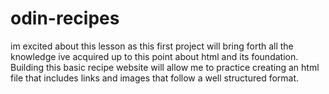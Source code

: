 # odin-recipes
im excited about this lesson as this first project will bring forth all the knowledge ive acquired up to this point about html and its foundation. Building this basic recipe website will allow me to practice creating an html file that includes links and images that follow a well structured format.  